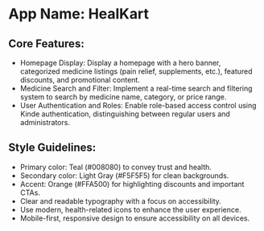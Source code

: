# **App Name**: HealKart

## Core Features:

- Homepage Display: Display a homepage with a hero banner, categorized medicine listings (pain relief, supplements, etc.), featured discounts, and promotional content.
- Medicine Search and Filter: Implement a real-time search and filtering system to search by medicine name, category, or price range.
- User Authentication and Roles: Enable role-based access control using Kinde authentication, distinguishing between regular users and administrators.

## Style Guidelines:

- Primary color: Teal (#008080) to convey trust and health.
- Secondary color: Light Gray (#F5F5F5) for clean backgrounds.
- Accent: Orange (#FFA500) for highlighting discounts and important CTAs.
- Clear and readable typography with a focus on accessibility.
- Use modern, health-related icons to enhance the user experience.
- Mobile-first, responsive design to ensure accessibility on all devices.
